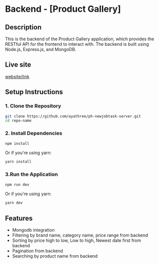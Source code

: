 # Backend - [Product Gallery]

## Description
This is the backend of the Product Gallery  application, which provides the RESTful API for the frontend to interact with. The backend is built using Node.js, Express.js, and MongoDB.
 ## Live site
 [website/link](https://ph-new-jobtask.web.app)

## Setup Instructions

### 1. Clone the Repository
```bash
git clone https://github.com/ayathree/ph-newjobtask-server.git
cd repo-name
```
### 2. Install Dependencies
```bash
npm install
```
Or if you're using yarn:
```bash
yarn install
```
### 3.Run the Application
```bash
npm run dev
```
Or if you're using yarn:
```bash
yarn dev
```

## Features
- Mongodb integration
- Filtering by brand name, category name, price range from backend
- Sorting by price high to low, Low to high, Newest date first from backend
- Pagination from backend
- Searching by product name from backend


      





